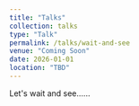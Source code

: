 ```yaml
---
title: "Talks"
collection: talks
type: "Talk"
permalink: /talks/wait-and-see
venue: "Coming Soon"
date: 2026-01-01
location: "TBD"
---
```


Let's wait and see......
